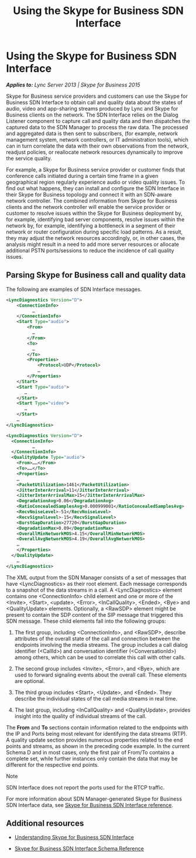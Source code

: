 ﻿---
title: Using the Skype for Business SDN Interface
TOCTitle: Using the Skype for Business SDN Interface
ms:assetid: 542be3ea-3144-4e21-b320-c479cb0397bd
ms:mtpsurl: https://msdn.microsoft.com/en-us/library/Dn785190(v=office.16)
ms:contentKeyID: 65258653
ms.date: 02/27/2017
mtps_version: v=office.16
dev_langs:
- xml
---

# Using the Skype for Business SDN Interface


_**Applies to:** Lync Server 2013 | Skype for Business 2015_

Skype for Business service providers and customers can use the Skype for Business SDN Interface to obtain call and quality data about the states of audio, video and app-sharing streams produced by Lync and Skype for Business clients on the network. The SDN Interface relies on the Dialog Listener component to capture call and quality data and then dispatches the captured data to the SDN Manager to process the raw data. The processed and aggregated data is then sent to subscribers, (for example, network management system, network controllers, or IT administration tools), which can in turn correlate the data with their own observations from the network, readjust policies, or reallocate network resources dynamically to improve the service quality.

For example, a Skype for Business service provider or customer finds that conference calls initiated during a certain time frame in a given geographical region regularly experience audio or video quality issues. To find out what happens, they can install and configure the SDN Interface in their Skype for Business topology and connect it with an SDN-aware network controller. The combined information from Skype for Business clients and the network controller will enable the service provider or customer to resolve issues within the Skype for Business deployment by, for example, identifying bad server components, resolve issues within the network by, for example, identifying a bottleneck in a segment of their network or router configuration during specific load patterns. As a result, they may adjust the network resources accordingly, or, in other cases, the analysis might result in a need to add more server resources or allocate additional PSTN ports/sessions to reduce the incidence of call quality issues.

## Parsing Skype for Business call and quality data

The following are examples of SDN Interface messages.

```xml
<LyncDiagnostics Version="D">
    <ConnectionInfo>
          …
    </ConnectionInfo>
    <Start Type="audio">
        <From>
          …
        </From>
        <To>
          …
        </To>
        <Properties>
            <Protocol>UDP</Protocol>
            … 
        </Properties>
    </Start>
    <Start Type="audio">
       …
    </Start>
    <Start Type="video">
       …
    </Start>
    …
</LyncDiagnostics>

<LyncDiagnostics Version="D">
  <ConnectionInfo>
          …
  </ConnectionInfo>
  <QualityUpdate Type="audio">
    <From>……</From>
    <To>……</To>
    <Properties>
    …
    <PacketUtilization>1461</PacketUtilization>
    <JitterInterArrival>11</JitterInterArrival>
    <JitterInterArrivalMax>15</JitterInterArrivalMax>
    <DegradationAvg>0.06</DegradationAvg>
    <RatioConcealedSamplesAvg>0.000999001</RatioConcealedSamplesAvg>
    <RecvNoiseLevel>-51</RecvNoiseLevel>
    <RecvSignalLevel>-15</RecvSignalLevel>
    <BurstGapDuration>27720</BurstGapDuration>
    <DegradationMax>0.09</DegradationMax>
    <OverallMinNetworkMOS>4.15</OverallMinNetworkMOS>
    <OverallAvgNetworkMOS>4.19</OverallAvgNetworkMOS>
    …
    </Properties>
  </QualityUpdate>
    …
</LyncDiagnostics>
```

The XML output from the SDN Manager consists of a set of messages that have \<LyncDiagnostics\> as their root element. Each message corresponds to a snapshot of the data streams in a call. A \<LyncDiagnostics\> element contains one \<ConnectionInfo\> child element and one or more of the \<Invite\>, \<Start\>, \<update\>, \<Error\>, \<InCallQuality\>, \<Ended\>, \<Bye\> and \<QualityUpdate\> elements. Optionally, a \<RawSDP\> element might be present to contain the SDP content of the SIP message that triggered this SDN message. These child elements fall into the following groups:

1.  The first group, including \<ConnectionInfo\>, and \<RawSDP\>, describe attributes of the overall state of the call and connection between the endpoints involving the media streams. The group includes a call dialog identifier (\<CallId\>) and conversation identifier (\<ConversationId\>) among others, which can be used to correlate this call with other calls.

2.  The second group includes \<Invite\>, \<Error\>, and \<Bye\>, which are used to forward signaling events about the overall call. These elements are optional.

3.  The third group includes \<Start\>, \<Update\>, and \<Ended\>. They describe the individual states of the call media streams in real time.

4.  The last group, including \<InCallQuality\> and \<QualityUpdate\>, provides insight into the quality of individual streams of the call.

The **From** and **To** sections contain information related to the endpoints with the IP and Ports being most relevant for identifying the data streams (RTP). A quality update section provides numerous properties related to the end points and streams, as shown in the preceding code example. In the current Schema D and in most cases, only the first pair of From/To contains a complete set, while further instances only contain the data that may be different for the respective end points.


> [!NOTE]
> <P>SDN Interface does not report the ports used for the RTCP traffic.</P>



For more information about SDN Manager-generated Skype for Business SDN Interface data, see [Skype for Business SDN Interface reference](https://msdn.microsoft.com/en-us/library/dn912673\(v=office.16\)).

## Additional resources

  - [Understanding Skype for Business SDN Interface](understanding-skype-for-business-sdn-interface.md)

  - [Skype for Business SDN Interface Schema Reference](skype-for-business-sdn-interface-schema-reference.md)

